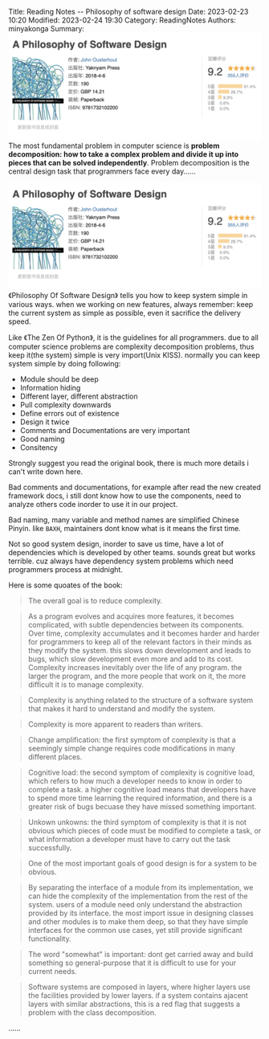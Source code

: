 Title: Reading Notes -- Philosophy of software design
Date: 2023-02-23 10:20
Modified: 2023-02-24 19:30
Category: ReadingNotes
Authors: minyakonga
Summary: ![Title](./images/douban-a-philosophy-of-software-design.jpg "Philosophy Of Software Design") The most fundamental problem in computer science is **problem decomposition: how to take a complex problem and divide it up into pieces that can be solved independently**. Problem decomposition is the central design task that programmers face every day......

![Title](./images/douban-a-philosophy-of-software-design.jpg "Philosophy Of Software Design")
《Philosophy Of Software Design》 tells you how to keep system simple in various ways. when we working on new features, always remember: keep the current system as simple as possible, even it sacrifice the delivery speed.

Like 《The Zen Of Python》, it is the guidelines for all programmers. due to all computer science problems are complexity decomposition problems, thus keep it(the system) simple is very import(Unix KISS). normally you can keep system simple by doing following: 
- Module should be deep
- Information hiding
- Different layer, different abstraction
- Pull complexity downwards
- Define errors out of existence
- Design it twice
- Comments and Documentations are very important
- Good naming
- Consitency

Strongly suggest you read the original book, there is much more details i can't write down here.

Bad comments and documentations, for example after read the new created framework docs, i still dont know how to use the components, need to analyze others code inorder to use it in our project.

Bad naming, many variable and method names are simplified Chinese Pinyin. like `BAXH`, maintainers dont know what is it means the first time.

Not so good system design, inorder to save us time, have a lot of dependencies which is developed by other teams. sounds great but works terrible. cuz always have dependency system problems which need programmers process at midnight.

Here is some quoates of the book:

> The overall goal is to reduce complexity.

> As a program evolves and acquires more features, it becomes complicated, with subtle dependencies between its components. Over time, complexity accumulates and it becomes harder and harder for programmers to keep all of the relevant factors in their minds as they modify the system. this slows down development and leads to bugs, which slow development even more and add to its cost. Complexity increases inevitably over the life of any program. the larger the program, and the more people that work on it, the more difficult it is to manage complexity.

> Complexity is anything related to the structure of a software system that makes it hard to understand and modify the system.

> Complexity is more apparent to readers than writers.

> Change amplification: the first symptom of complexity is that a seemingly simple change requires code modifications in many different places.

> Cognitive load: the second symptom of complexity is cognitive load, which refers to how much a developer needs to know in order to complete a task. a higher cognitive load means that developers have to spend more time learning the required information, and there is a greater risk of bugs becuase they have missed something important.

> Unkown unkowns: the third symptom of complexity is that it is not obvious which pieces of code must be modified to complete a task, or what information a developer must have to carry out the task successfully.

> One of the most important goals of good design is for a system to be obvious. 

> By separating the interface of a module from its implementation, we can hide the complexity of the implementation from the rest of the system. users of a module need only understand the abstraction provided by its interface. the most import issue in designing classes and other modules is to make them deep, so that they have simple interfaces for the common use cases, yet still provide significant functionality.

> The word "somewhat" is important: dont get carried away and build something so general-purpose that it is difficult to use for your current needs.

> Software systems are composed in layers, where higher layers use the facilities provided by lower layers. if a system contains ajacent layers with similar abstractions, this is a red flag that suggests a problem with the class decomposition.

......